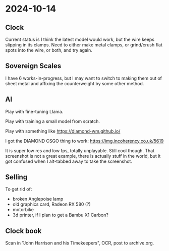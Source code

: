 # 2024-10-14

## Clock

Current status is I think the latest model would work, but the wire keeps slipping in its clamps. Need to either
make metal clamps, or grind/crush flat spots into the wire, or both, and try again.

## Sovereign Scales

I have 6 works-in-progress, but I may want to switch to making them out of sheet metal and affixing the counterweight
by some other method.

## AI

Play with fine-tuning Llama.

Play with training a small model from scratch.

Play with something like https://diamond-wm.github.io/

I got the DIAMOND CSGO thing to work: https://img.incoherency.co.uk/5619

It is super low res and low fps, totally unplayable. Still cool though. That screenshot is not a great example,
there is actually stuff in the world, but it got confused when I alt-tabbed away to take the screenshot.

## Selling

To get rid of:

 * broken Anglepoise lamp
 * old graphics card, Radeon RX 580 (?)
 * motorbike
 * 3d printer, if I plan to get a Bambu X1 Carbon?

## Clock book

Scan in "John Harrison and his Timekeepers", OCR, post to archive.org.
